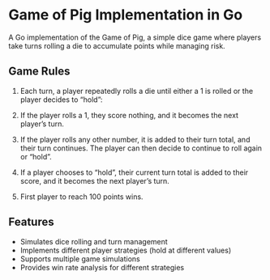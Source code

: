 # Game of Pig Implementation in Go

A Go implementation of the Game of Pig, a simple dice game where players take turns rolling a die to accumulate points while managing risk.

## Game Rules

1. Each turn, a player repeatedly rolls a die until either a 1 is rolled or the player decides to “hold”:

2. If the player rolls a 1, they score nothing, and it becomes the next player’s turn.

3. If the player rolls any other number, it is added to their turn total, and their turn continues. The player can then decide to continue to roll again or “hold”.

4. If a player chooses to “hold”, their current turn total is added to their score, and it becomes the next player’s turn.

5. First player to reach 100 points wins.

## Features

- Simulates dice rolling and turn management
- Implements different player strategies (hold at different values)
- Supports multiple game simulations
- Provides win rate analysis for different strategies
